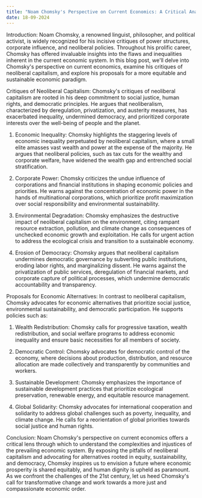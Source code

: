 ```yaml
---
title: "Noam Chomsky's Perspective on Current Economics: A Critical Analysis"
date: 18-09-2024
---
```


Introduction:
Noam Chomsky, a renowned linguist, philosopher, and political activist, is widely recognized for his incisive critiques of power structures, corporate influence, and neoliberal policies. Throughout his prolific career, Chomsky has offered invaluable insights into the flaws and inequalities inherent in the current economic system. In this blog post, we'll delve into Chomsky's perspective on current economics, examine his critiques of neoliberal capitalism, and explore his proposals for a more equitable and sustainable economic paradigm.

Critiques of Neoliberal Capitalism:
Chomsky's critiques of neoliberal capitalism are rooted in his deep commitment to social justice, human rights, and democratic principles. He argues that neoliberalism, characterized by deregulation, privatization, and austerity measures, has exacerbated inequality, undermined democracy, and prioritized corporate interests over the well-being of people and the planet.

1. Economic Inequality: Chomsky highlights the staggering levels of economic inequality perpetuated by neoliberal capitalism, where a small elite amasses vast wealth and power at the expense of the majority. He argues that neoliberal policies, such as tax cuts for the wealthy and corporate welfare, have widened the wealth gap and entrenched social stratification.

2. Corporate Power: Chomsky criticizes the undue influence of corporations and financial institutions in shaping economic policies and priorities. He warns against the concentration of economic power in the hands of multinational corporations, which prioritize profit maximization over social responsibility and environmental sustainability.

3. Environmental Degradation: Chomsky emphasizes the destructive impact of neoliberal capitalism on the environment, citing rampant resource extraction, pollution, and climate change as consequences of unchecked economic growth and exploitation. He calls for urgent action to address the ecological crisis and transition to a sustainable economy.

4. Erosion of Democracy: Chomsky argues that neoliberal capitalism undermines democratic governance by subverting public institutions, eroding labor rights, and marginalizing dissent. He warns against the privatization of public services, deregulation of financial markets, and corporate capture of political processes, which undermine democratic accountability and transparency.

Proposals for Economic Alternatives:
In contrast to neoliberal capitalism, Chomsky advocates for economic alternatives that prioritize social justice, environmental sustainability, and democratic participation. He supports policies such as:

1. Wealth Redistribution: Chomsky calls for progressive taxation, wealth redistribution, and social welfare programs to address economic inequality and ensure basic necessities for all members of society.

2. Democratic Control: Chomsky advocates for democratic control of the economy, where decisions about production, distribution, and resource allocation are made collectively and transparently by communities and workers.

3. Sustainable Development: Chomsky emphasizes the importance of sustainable development practices that prioritize ecological preservation, renewable energy, and equitable resource management.

4. Global Solidarity: Chomsky advocates for international cooperation and solidarity to address global challenges such as poverty, inequality, and climate change. He calls for a reorientation of global priorities towards social justice and human rights.

Conclusion:
Noam Chomsky's perspective on current economics offers a critical lens through which to understand the complexities and injustices of the prevailing economic system. By exposing the pitfalls of neoliberal capitalism and advocating for alternatives rooted in equity, sustainability, and democracy, Chomsky inspires us to envision a future where economic prosperity is shared equitably, and human dignity is upheld as paramount. As we confront the challenges of the 21st century, let us heed Chomsky's call for transformative change and work towards a more just and compassionate economic order.
